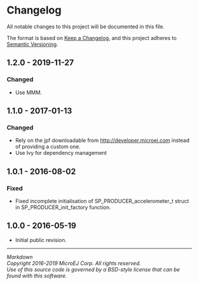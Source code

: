# Changelog

All notable changes to this project will be documented in this file.

The format is based on [Keep a Changelog](https://keepachangelog.com/en/1.0.0/),
and this project adheres to [Semantic Versioning](https://semver.org/spec/v2.0.0.html).

## 1.2.0 - 2019-11-27

### Changed

  * Use MMM.

## 1.1.0 - 2017-01-13

### Changed

  * Rely on the jpf downloadable from http://developer.microej.com instead of providing a custom one.
  * Use Ivy for dependency management
  
## 1.0.1 - 2016-08-02

### Fixed

  * Fixed incomplete initialisation of SP_PRODUCER_accelerometer_t struct in SP_PRODUCER_init_factory function.
  
## 1.0.0 - 2016-05-19

  * Initial public revision.

---  
_Markdown_   
_Copyright 2016-2019 MicroEJ Corp. All rights reserved._  
_Use of this source code is governed by a BSD-style license that can be found with this software._  
